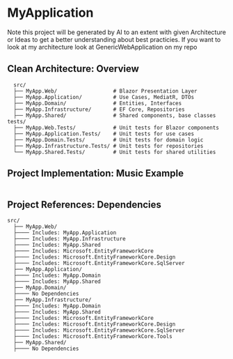 # MyApplication
Note this project will be generated by AI to an extent with given Architecture or Ideas to get a better understanding about best practicies.
If you want to look at my architecture look at GenericWebApplication on my repo

## Clean Architecture: Overview
```
  src/
  ├── MyApp.Web/                  # Blazor Presentation Layer
  ├── MyApp.Application/          # Use Cases, MediatR, DTOs
  ├── MyApp.Domain/               # Entities, Interfaces
  ├── MyApp.Infrastructure/       # EF Core, Repositories
  ├── MyApp.Shared/               # Shared components, base classes
tests/
  ├── MyApp.Web.Tests/            # Unit tests for Blazor components
  ├── MyApp.Application.Tests/    # Unit tests for use cases
  ├── MyApp.Domain.Tests/         # Unit tests for domain logic
  ├── MyApp.Infrastructure.Tests/ # Unit tests for repositories
  └── MyApp.Shared.Tests/         # Unit tests for shared utilities
```

## Project Implementation: Music Example
```

```

## Project References: Dependencies
```
src/
  ├── MyApp.Web/
  ├──── Includes: MyApp.Application
  ├──── Includes: MyApp.Infrastructure
  ├──── Includes: MyApp.Shared
  ├──── Includes: Microsoft.EntityFrameworkCore
  ├──── Includes: Microsoft.EntityFrameworkCore.Design
  ├──── Includes: Microsoft.EntityFrameworkCore.SqlServer
  ├── MyApp.Application/
  ├──── Includes: MyApp.Domain
  ├──── Includes: MyApp.Shared
  ├── MyApp.Domain/
  ├──── No Dependencies
  ├── MyApp.Infrastructure/
  ├──── Includes: MyApp.Domain
  ├──── Includes: MyApp.Shared
  ├──── Includes: Microsoft.EntityFrameworkCore
  ├──── Includes: Microsoft.EntityFrameworkCore.Design
  ├──── Includes: Microsoft.EntityFrameworkCore.SqlServer
  ├──── Includes: Microsoft.EntityFrameworkCore.Tools
  ├── MyApp.Shared/
  ├──── No Dependencies
```
